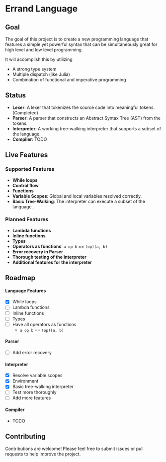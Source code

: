 # Errand Language

## Goal

The goal of this project is to create a new programming language that features a simple yet powerful syntax that can be simultaneously great for high level and low level programming. 

It will accomplish this by utilizing
- A strong type system
- Multiple dispatch (like Julia)
- Combination of functional and imperative programming

## Status

- **Lexer**: A lexer that tokenizes the source code into meaningful tokens. (Completed)
- **Parser**: A parser that constructs an Abstract Syntax Tree (AST) from the tokens.
- **Interpreter**: A working tree-walking interpreter that supports a subset of the language.
- **Compiler**: TODO

## Live Features

### Supported Features
- **While loops**
- **Control flow**
- **Functions**
- **Variable Scopes**: Global and local variables resolved correctly.
- **Basic Tree-Walking**: The interpreter can execute a subset of the language.

### Planned Features
- **Lambda functions**
- **Inline functions**
- **Types**
- **Operators as functions**: `a op b` == `(op)(a, b)` 
- **Error recovery in Parser**
- **Thorough testing of the interpreter**
- **Additional features for the interpreter**

## Roadmap

#### Language Features
- [x] While loops
- [ ] Lambda functions
- [ ] Inline functions
- [ ] Types
- [ ] Have all operators as functions 
    - `a op b` == `(op)(a, b)` 

#### Parser
- [ ] Add error recovery

#### Interpreter
- [x] Resolve variable scopes
- [x] Environment
- [x] Basic tree-walking interpreter
- [ ] Test more thoroughly
- [ ] Add more features

#### Compiler
- TODO

## Contributing

Contributions are welcome! Please feel free to submit issues or pull requests to help improve the project.
